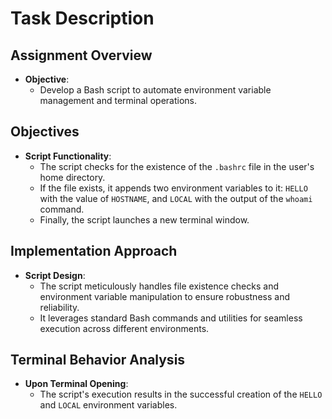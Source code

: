 # Task Description

## Assignment Overview

- **Objective**: 
  - Develop a Bash script to automate environment variable management and terminal operations.

## Objectives

- **Script Functionality**: 
  - The script checks for the existence of the `.bashrc` file in the user's home directory.
  - If the file exists, it appends two environment variables to it: `HELLO` with the value of `HOSTNAME`, and `LOCAL` with the output of the `whoami` command.
  - Finally, the script launches a new terminal window.

## Implementation Approach

- **Script Design**: 
  - The script meticulously handles file existence checks and environment variable manipulation to ensure robustness and reliability.
  - It leverages standard Bash commands and utilities for seamless execution across different environments.

## Terminal Behavior Analysis

- **Upon Terminal Opening**: 
  - The script's execution results in the successful creation of the `HELLO` and `LOCAL` environment variables.


